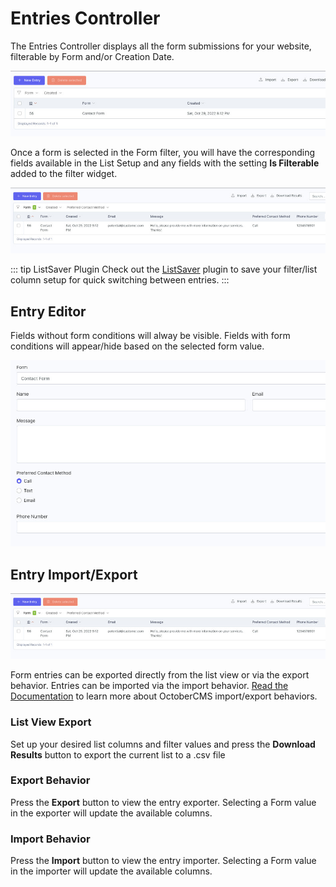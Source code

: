 # Entries Controller

The Entries Controller displays all the form submissions for your website, filterable by Form and/or Creation Date.

![Entries List](./../images/entries-controller-no-form-filter.jpg)

Once a form is selected in the Form filter, you will have the corresponding fields available in the List Setup and any fields with the setting **Is Filterable** added to the filter widget.

![Entries List](./../images/entries-controller.jpg)

::: tip ListSaver Plugin
Check out the [ListSaver](https://octobercms.com/plugin/sixgweb-listsaver) plugin to save your filter/list column setup for quick switching between entries.
:::

## Entry Editor

Fields without form conditions will alway be visible.  Fields with form conditions will appear/hide based on the selected form value.

![Entry Editor](./../images/entry-editor.jpg)

## Entry Import/Export
![Entries List](./../images/entries-controller.jpg)

Form entries can be exported directly from the list view or via the export behavior.  Entries can be imported via the import behavior.  [Read the Documentation](https://docs.octobercms.com/3.x/extend/importexport/importexport-controller.html) to learn more about OctoberCMS import/export behaviors.

### List View Export
Set up your desired list columns and filter values and press the **Download Results** button to export the current list to a .csv file

### Export Behavior
Press the **Export** button to view the entry exporter.  Selecting a Form value in the exporter will update the available columns.

### Import Behavior
Press the **Import** button to view the entry importer.  Selecting a Form value in the importer will update the available columns.

